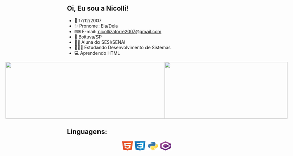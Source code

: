 ## Oi, Eu sou a Nicolli!
- 🧿 17/12/2007
- ✨ Pronome: Ela/Dela
- ⌨ E-mail: nicollizatorre2007@gmail.com
- 🚩 Boituva/SP
- 👩🏻 Aluna do SESI/SENAI
- 👩🏻‍💻 Estudando Desenvolvimento de Sistemas
- 💻 Aprendendo HTML
  
<div style="display: flex; justify-content: center; align-items: center;">
<img height="180em" width="590" src="https://github-readme-stats.vercel.app/api?username=NickPugles&show_icons=false&theme=radical&include_all_commits=true&count_private=true"/>
<img height="180em" width="390" src="https://github-readme-stats.vercel.app/api/top-langs/?username=NickPugles&layout=compact&langs_count=16&theme=radical"/>
</div>

## Linguagens:
<div style="display: flex; justify-content: center; align-items: center;">
<img align="center" alt="Julio-HTML" height="30" width="40" src="https://raw.githubusercontent.com/devicons/devicon/master/icons/html5/html5-original.svg">
<img align="center" alt="Julio-CSS" height="30" width="40" src="https://raw.githubusercontent.com/devicons/devicon/master/icons/css3/css3-original.svg">
<img align="center" alt="Julio-Python" height="30" width="40" src="https://raw.githubusercontent.com/devicons/devicon/master/icons/python/python-original.svg">
<img align="center" alt="Julio-Csharp" height="30" width="40" src="https://raw.githubusercontent.com/devicons/devicon/master/icons/csharp/csharp-original.svg">
</div>
